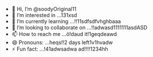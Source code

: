 - 👋 Hi, I’m @soodyOriginal11
- 👀 I’m interested in ...131xsd
- 🌱 I’m currently learning ...!!11sdfsdfvhghbaaa
- 💞️ I’m looking to collaborate on ...!!adwasd1111111asdASD
- 📫 How to reach me ...ö!daud it!1geqdeawd
- 😄 Pronouns: ...heqs!!2 days left1v1hvadw
- ⚡ Fun fact: ...!41adwsadwa
ad!!!!1234hh
<!---ad
soodyOriginal/soodyOriginal is a ✨ special ✨ repository because its `README.md` (thwsqs file) appears on your GitHub profile.
You can click the Preview link to take a look at your changes.
--->
